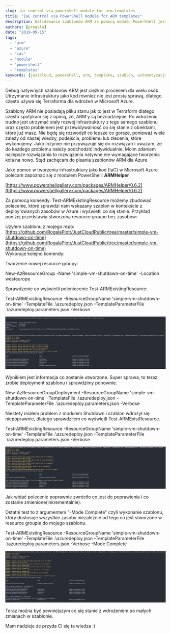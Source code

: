 ```yaml
---
slug: iac-control-via-powershell-module-for-arm-templates
title: "IaC control via PowerShell module for ARM templates"
description: Walidowanie szablonów ARM za pomocą modułu PowerShell jest możliwe dzięki nowemu modułowi. Użycie tego modułu pomoże Ci sprawdzić czy szablon jest poprawny i jakie zmiany wprowadzi na wdrażanym środowisku Azure.
authors: [progala]
date: "2019-09-15"
tags: 
  - "arm"
  - "azure"
  - "iac"
  - "module"
  - "powershell"
  - "templates"
keywords: [justcloud, powershell, arm, template, szablon, automatyzacja, automation, azure, microsoft azure, iac, module]
---
```


Debug natywnych szablonów ARM jest ciężkim procesem dla wielu osób. Utrzymanie infrastruktury jako kod również nie jest prostą sprawą, dlatego często używa się Terraforma dla wdrożeń w Microsoft Azure.

Szablony ARM nie posiadają pliku stanu jak to jest w Terraform dlatego często spotykam się z opinią, że, ARM'y są beznadziejnie. Po wdrożeniu trudno jest utrzymać stały rozwój infrastruktury z tego samego szablonu oraz często problemem jest przewidywalność co się stanie z obiektami, które już masz. Nie będę się rozwodził co lepsze co gorsze, ponieważ wiele zależy od naszej wiedzy, podejścia, problemu lub zlecenia, które wykonujemy. Jako Inżynier nie przywiązuje się do rozwiązań i uważam, że do każdego problemu należy podchodzić indywidualnie. Moim zdaniem najlepsze rozwiązania to rozwiązania natywne nie wymagające tworzenia koła na nowo. Stąd zachęcam do pisania szablonów ARM dla Azure.

Jako pomoc w tworzeniu infrastruktury jako kod (IaC) w Microsoft Azure polecam zapoznać się z modułem PowerShell: **ARMHelper**

[https://www.powershellgallery.com/packages/ARMHelper/0.6.2](https://www.powershellgallery.com/packages/ARMHelper/0.6.2)

Za pomocą komendy: Test-ARMExistingResource możemy zbudować polecenie, które sprawdzi nam wskazany szablon w kontekście z deploy'owanych zasobów w Azure i wyświetli co się stanie. Przykład poniżej przedstawia stworzoną resource groupe bez zasobów:

Użyłem szablonu z mojego repo: [https://github.com/RogalaPiotr/JustCloudPublic/tree/master/simple-vm-shutdown-on-time](https://github.com/RogalaPiotr/JustCloudPublic/tree/master/simple-vm-shutdown-on-time)  
Wykonuje kolejno komendy:

<!--truncate-->

Tworzenie nowej resource groupy:

New-AzResourceGroup -Name 'simple-vm-shutdown-on-time' -Location westeurope

Sprawdzenie co wyświetli poleniecenie Test-ARMExistingResource:

Test-ARMExistingResource -ResourceGroupName 'simple-vm-shutdown-on-time' -TemplateFile .\\azuredeploy.json -TemplateParameterFile .\\azuredeploy.parameters.json -Verbose

![](images/2019-09-15_12h46_05.png)

Wynikiem jest informacja co zostanie utworzone. Super sprawa, to teraz zrobie deployment szablonu i sprawdzimy ponownie.

New-AzResourceGroupDeployment -ResourceGroupName 'simple-vm-shutdown-on-time' -TemplateFile .\\azuredeploy.json -TemplateParameterFile .\\azuredeploy.parameters.json -Verbose

Niestety miałem problem z modułem Shutdown i szablon wdrożył się niepoprawnie, dlatego sprawdziłem co wyświetli Test-ARMExistResource.

Test-ARMExistingResource -ResourceGroupName 'simple-vm-shutdown-on-time' -TemplateFile .\\azuredeploy.json -TemplateParameterFile .\\azuredeploy.parameters.json -Verbose

![](images/2019-09-15_13h01_42.png)

Jak widać polecenie poprawnie zwróciło co jest do poprawienia i co zostanie zmienione(inkrementalnie).

Ostatni test to z argumentem "-Mode Complete" czyli wykonanie szablonu, który dostosuje wszystkie zasoby niezależnie od tego co jest stworzone w resource groupie do mojego szablonu.

Test-ARMExistingResource -ResourceGroupName 'simple-vm-shutdown-on-time' -TemplateFile .\\azuredeploy.json -TemplateParameterFile .\\azuredeploy.parameters.json -Verbose -Mode Complete

![](images/2019-09-15_13h02_32.png)

Teraz można być pewniejszym co się stanie z wdrożeniem po małych zmianach w szablonie.


Mam nadzieje że przyda Ci się ta wiedza :)
